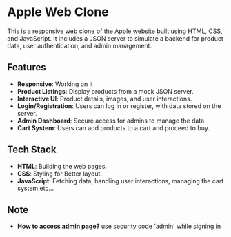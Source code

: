 # Apple Web Clone

This is a responsive web clone of the Apple website built using HTML, CSS, and JavaScript. It includes a JSON server to simulate a backend for product data, user authentication, and admin management.

## Features
- **Responsive**: Working on it
- **Product Listings**: Display products from a mock JSON server.
- **Interactive UI**: Product details, images, and user interactions.
- **Login/Registration**: Users can log in or register, with data stored on the server.
- **Admin Dashboard**: Secure access for admins to manage the data.
- **Cart System**: Users can add products to a cart and proceed to buy.

## Tech Stack

- **HTML**: Building the web pages.
- **CSS**: Styling for Better layout.
- **JavaScript**: Fetching data, handling user interactions, managing the cart system etc...

## Note

- **How to access admin page?** use security code 'admin' while signing in 
